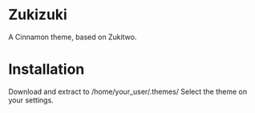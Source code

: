 # Zukizuki
A Cinnamon theme, based on Zukitwo.

# Installation

Download and extract to /home/your_user/.themes/
Select the theme on your settings.